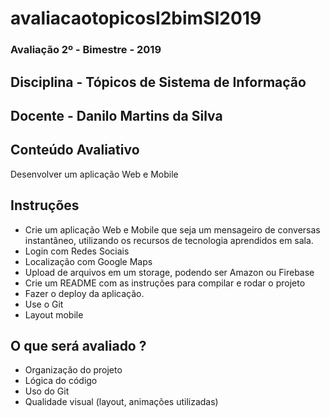 # avaliacaotopicosI2bimSI2019
### Avaliação 2º - Bimestre - 2019
## Disciplina - Tópicos de Sistema de Informação
## Docente - Danilo Martins da Silva

<h2>Conteúdo Avaliativo</h2>
 Desenvolver um aplicação Web e Mobile
 
 ## Instruções
 * Crie um aplicação Web e Mobile que seja um mensageiro de conversas instantâneo, utilizando os recursos de tecnologia aprendidos em sala.
 * Login com Redes Sociais
 * Localização com Google Maps
 * Upload de arquivos em um <italic>storage</italic>, podendo ser Amazon ou Firebase
 * Crie um README com as instruções para compilar e rodar o projeto
 * Fazer o deploy da aplicação.
 * Use o Git
 * Layout mobile
 
 ## O que será avaliado ? 

 
* Organização do projeto
* Lógica do código
* Uso do Git
* Qualidade visual (layout, animações utilizadas)
